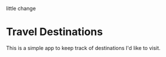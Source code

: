 little change
# Travel Destinations

This is a simple app to keep track of destinations I'd like to visit.
